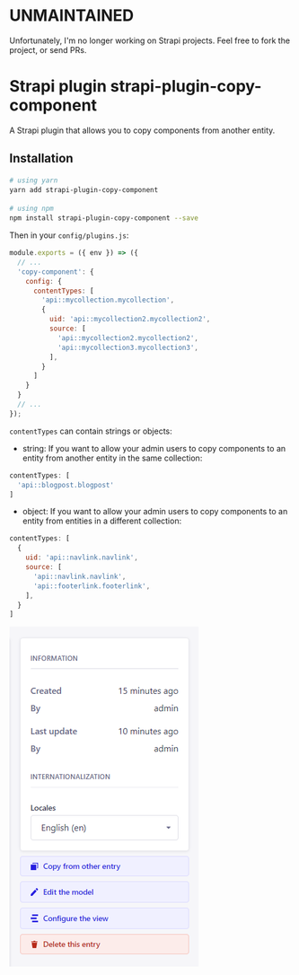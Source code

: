 # UNMAINTAINED
Unfortunately, I'm no longer working on Strapi projects. Feel free to fork the project, or send PRs.

# Strapi plugin strapi-plugin-copy-component

A Strapi plugin that allows you to copy components from another entity.

## Installation

```bash
# using yarn
yarn add strapi-plugin-copy-component

# using npm
npm install strapi-plugin-copy-component --save
```

Then in your `config/plugins.js`:
```js
module.exports = ({ env }) => ({
  // ...
  'copy-component': {
    config: {
      contentTypes: [
        'api::mycollection.mycollection',
        {
          uid: 'api::mycollection2.mycollection2',
          source: [
            'api::mycollection2.mycollection2',
            'api::mycollection3.mycollection3',
          ],
        }
      ]
    }
  }
  // ...
});
```

`contentTypes` can contain strings or objects:
- string: If you want to allow your admin users to copy components to an entity from another entity in the same collection:
```js
contentTypes: [
  'api::blogpost.blogpost'
]
```
- object: If you want to allow your admin users to copy components to an entity from entities in a different collection:
```js
contentTypes: [
  {
    uid: 'api::navlink.navlink',
    source: [
      'api::navlink.navlink',
      'api::footerlink.footerlink',
    ],
  }
]
```

![](https://raw.githubusercontent.com/Freyb/strapi-plugin-copy-component/main/images/sidebar_button.png)
